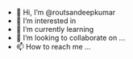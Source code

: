 - 👋 Hi, I’m @routsandeepkumar
- 👀 I’m interested in 
- 🌱 I’m currently learning 
- 💞️ I’m looking to collaborate on ...
- 📫 How to reach me ...

<!---
routsandeepkumar/routsandeepkumar is a ✨ special ✨ repository because its `README.md` (this file) appears on your GitHub profile.
You can click the Preview link to take a look at your changes.
--->
